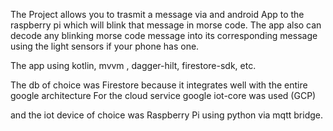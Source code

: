 The Project allows you to trasmit a message via and android App to the raspberry pi which will blink that message in morse code. The app also can decode any blinking morse code message into its corresponding message using the light sensors if your phone has one.

The app using kotlin, mvvm , dagger-hilt, firestore-sdk, etc.

The db of choice was Firestore because it integrates well with the entire google architecture
For the cloud service google iot-core was used (GCP)

and the iot device of choice was Raspberry Pi using python via mqtt bridge.
